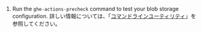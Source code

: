 1. Run the `ghe-actions-precheck` command to test your blob storage configuration. 詳しい情報については、「[コマンドラインユーティリティ](/admin/configuration/configuring-your-enterprise/command-line-utilities#ghe-actions-precheck)」を参照してください。
